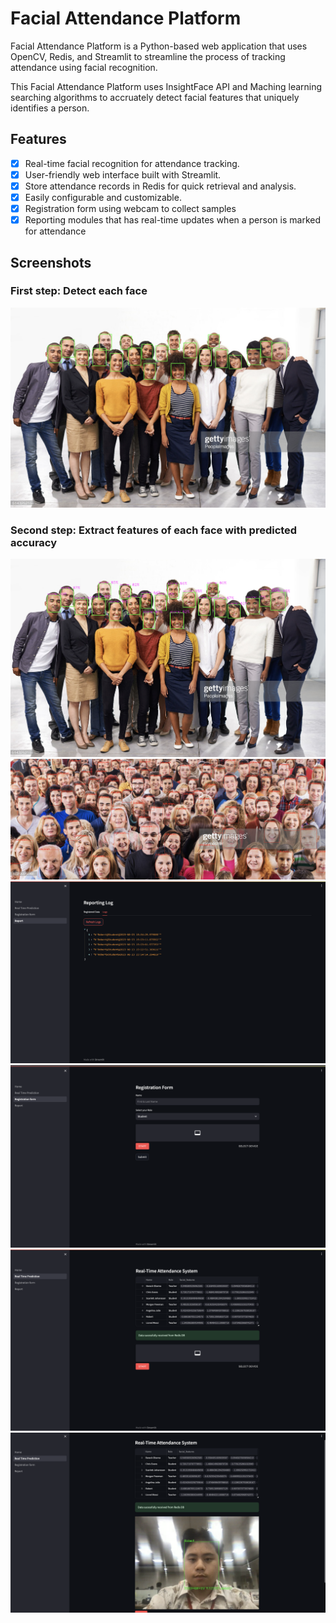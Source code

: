 # Facial Attendance Platform

Facial Attendance Platform is a Python-based web application that uses OpenCV, Redis, and Streamlit to streamline the process of tracking attendance using facial recognition.

This Facial Attendance Platform uses InsightFace API and Maching learning searching algorithms to accruately detect facial features that uniquely identifies a person.

## Features

- [x] Real-time facial recognition for attendance tracking.
- [x] User-friendly web interface built with Streamlit.
- [x] Store attendance records in Redis for quick retrieval and analysis.
- [x] Easily configurable and customizable.
- [x] Registration form using webcam to collect samples
- [x] Reporting modules that has real-time updates when a person is marked for attendance  

## Screenshots

### First step: Detect each face
![Screenshot 1](screenshots/screenshot2.png)

### Second step: Extract features of each face with predicted accuracy
![Screenshot 1](screenshots/screenshot4.png)
![Screenshot 1](screenshots/screenshot5.png)
![Screenshot 1](screenshots/screenshot6.png)
![Screenshot 1](screenshots/screenshot7.png)
![Screenshot 1](screenshots/screenshot8.png)
![Screenshot 1](screenshots/screenshot9.png)

